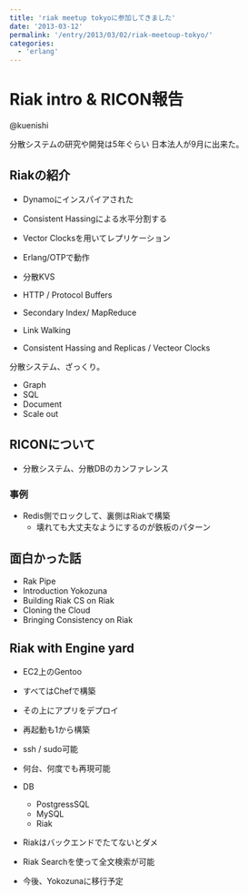 ```yaml
---
title: 'riak meetup tokyoに参加してきました'
date: '2013-03-12'
permalink: '/entry/2013/03/02/riak-meetoup-tokyo/'
categories:
  - 'erlang'
---
```


# Riak intro & RICON報告

@kuenishi

分散システムの研究や開発は5年ぐらい
日本法人が9月に出来た。

## Riakの紹介

- Dynamoにインスパイアされた
- Consistent Hassingによる水平分割する
- Vector Clocksを用いてレプリケーション
- Erlang/OTPで動作
- 分散KVS

- HTTP / Protocol Buffers
- Secondary Index/ MapReduce
- Link Walking
- Consistent Hassing and Replicas / Vecteor Clocks

分散システム、ざっくり。

- Graph
- SQL
- Document
- Scale out

## RICONについて

- 分散システム、分散DBのカンファレンス

### 事例

- Redis側でロックして、裏側はRiakで構築
  - 壊れても大丈夫なようにするのが鉄板のパターン

## 面白かった話

- Rak Pipe
- Introduction Yokozuna
- Building Riak CS on Riak
- Cloning the Cloud
- Bringing Consistency on Riak

## Riak with Engine yard

- EC2上のGentoo
- すべてはChefで構築
- その上にアプリをデプロイ
- 再起動も1から構築
- ssh / sudo可能
- 何台、何度でも再現可能

- DB

  - PostgressSQL
  - MySQL
  - Riak

- Riakはバックエンドでたてないとダメ
- Riak Searchを使って全文検索が可能
- 今後、Yokozunaに移行予定
